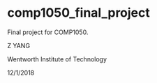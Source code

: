 # comp1050_final_project

Final project for COMP1050.

Z YANG

Wentworth Institute of Technology

12/1/2018
